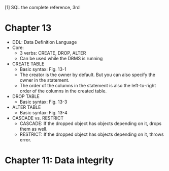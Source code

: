 [1] SQL the complete reference, 3rd

# Chapter 13

- DDL: Data Definition Language
- Core:
  - 3 verbs: CREATE, DROP, ALTER
  - Can be used while the DBMS is running
- CREATE TABLE
  - Basic syntax: Fig. 13-1
  - The creator is the owner by default. But you can also specify the owner in the statement.
  - The order of the columns in the statement is also the left-to-right order of the columns in the created table.
- DROP TABLE
  - Basic syntax: Fig. 13-3
- ALTER TABLE
  - Basic syntax: Fig. 13-4
- CASCADE vs. RESTRICT
  - CASCADE: If the dropped object has objects depending on it, drops them as well.
  - RESTRICT: If the dropped object has objects depending on it, throws error.

# Chapter 11: Data integrity
